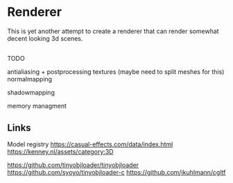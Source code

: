 # Renderer

This is yet another attempt to create a renderer that can render somewhat decent looking 3d scenes.

##
TODO

antialiasing + postprocessing
textures (maybe need to split meshes for this)
normalmapping

shadowmapping

memory managment

## Links

Model registry
https://casual-effects.com/data/index.html
https://kenney.nl/assets/category:3D

https://github.com/tinyobjloader/tinyobjloader
https://github.com/syoyo/tinyobjloader-c
https://github.com/jkuhlmann/cgltf
